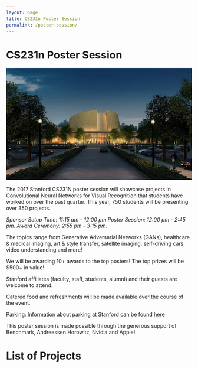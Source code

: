 ```yaml
---
layout: page
title: CS231n Poster Session
permalink: /poster-session/
---
```

# CS231n Poster Session #
<div class='fig figcenter fighighlight'>
  <img src='/assets/bing.jpg'>
</div>

The 2017 Stanford CS231N poster session will showcase projects in Convolutional Neural Networks for Visual Recognition that students have worked on over the past quarter. This year, 750 students will be presenting over 350 projects. 

*Sponsor Setup Time: 11:15 am - 12:00 pm*
*Poster Session: 12:00 pm - 2:45 pm.*
*Award Ceremony: 2:55 pm - 3:15 pm.*

The topics range from Generative Adversarial Networks (GANs), healthcare & medical imaging, art & style transfer, satellite imaging, self-driving cars, video understanding and more!

We will be awarding 10+ awards to the top posters! The top prizes will be $500+ in value!

Stanford affiliates (faculty, staff, students, alumni) and their guests are welcome to attend.

Catered food and refreshments will be made available over the course of the event.

Parking: Information about parking at Stanford can be found [here](https://lbre.stanford.edu/sites/default/files/parking_and_circulation_map_0.pdf, "title")

This poster session is made possible through the generous support of Benchmark, Andreessen Horowitz, Nvidia and Apple!

# List of Projects #

